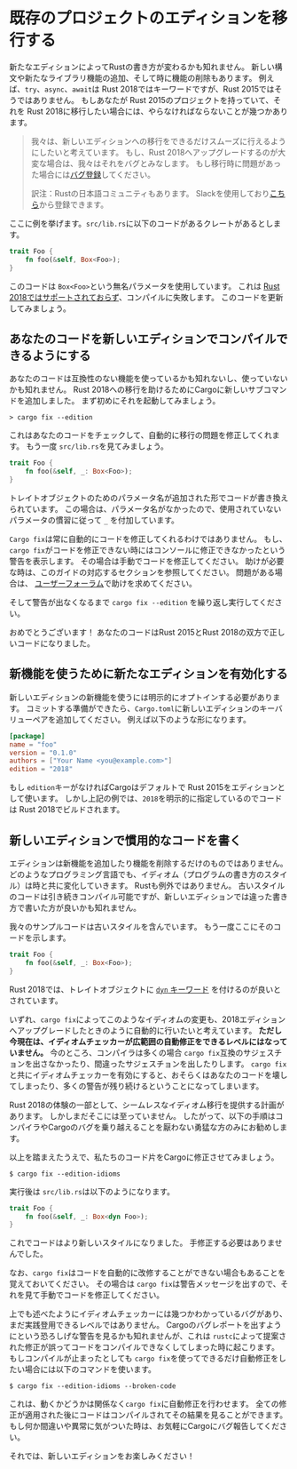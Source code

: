 <!--
# Transitioning an existing project to a new edition
-->
# 既存のプロジェクトのエディションを移行する

<!--
New editions might change the way you write Rust – they add new syntax,
language, and library features, and also remove features. For example, `try`,
`async`, and `await` are keywords in Rust 2018, but not Rust 2015. If you
have a project that's using Rust 2015, and you'd like to use Rust 2018 for it
instead, there's a few steps that you need to take.
-->

新たなエディションによってRustの書き方が変わるかも知れません。
新しい構文や新たなライブラリ機能の追加、そして時に機能の削除もあります。
例えば、`try`、`async`、`await`は Rust 2018ではキーワードですが、Rust 2015ではそうではありません。
もしあなたが Rust 2015のプロジェクトを持っていて、それを Rust 2018に移行したい場合には、やらなければならないことが幾つかあります。

<!--
> It's our intention that the migration to new editions is as smooth an
> experience as possible. If it's difficult for you to upgrade to Rust 2018,
> we consider that a bug. If you run into problems with this process, please
> [file a bug](https://github.com/rust-lang/rust/issues/new). Thank you!
-->

> 我々は、新しいエディションへの移行をできるだけスムーズに行えるようにしたいと考えています。
> もし、Rust 2018へアップグレードするのが大変な場合は、我々はそれをバグとみなします。
> もし移行時に問題があった場合には[バグ登録](https://github.com/rust-lang/rust/issues/new)してください。
>
> 訳注：Rustの日本語コミュニティもあります。
> Slackを使用しており[こちら](https://rust-jp.herokuapp.com/)から登録できます。

<!--
Here's an example. Imagine we have a crate that has this code in
`src/lib.rs`:
-->

ここに例を挙げます。`src/lib.rs`に以下のコードがあるクレートがあるとします。

```rust
trait Foo {
    fn foo(&self, Box<Foo>);
}
```

<!--
This code uses an anonymous parameter, that `Box<Foo>`. This is [not
supported in Rust 2018](../rust-2018/trait-system/no-anon-params.md), and
so this would fail to compile. Let's get this code up to date!
-->

このコードは `Box<Foo>`という無名パラメータを使用しています。
これは [Rust 2018ではサポートされておらず](../rust-2018/trait-system/no-anon-params.md)、コンパイルに失敗します。
このコードを更新してみましょう。

<!--
## Updating your code to be compatible with the new edition
-->

## あなたのコードを新しいエディションでコンパイルできるようにする

<!--
Your code may or may not use features that are incompatible with the new
edition. In order to help transition to Rust 2018, we've included a new
subcommand with Cargo. To start, let's run it:
-->

あなたのコードは互換性のない機能を使っているかも知れないし、使っていないかも知れません。
Rust 2018への移行を助けるためにCargoに新しいサブコマンドを追加しました。
まず初めにそれを起動してみましょう。

```console
> cargo fix --edition
```

<!--
This will check your code, and automatically fix any issues that it can.
Let's look at `src/lib.rs` again:
-->

これはあなたのコードをチェックして、自動的に移行の問題を修正してくれます。
もう一度 `src/lib.rs`を見てみましょう。

```rust
trait Foo {
    fn foo(&self, _: Box<Foo>);
}
```

<!--
It's re-written our code to introduce a parameter name for that trait object.
In this case, since it had no name, `cargo fix` will replace it with `_`,
which is conventional for unused variables.
-->

トレイトオブジェクトのためのパラメータ名が追加された形でコードが書き換えられています。
この場合は、パラメータ名がなかったので、使用されていないパラメータの慣習に従って `_` を付加しています。

<!--
`cargo fix` can't always fix your code automatically.
If `cargo fix` can't fix something, it will print the warning that it cannot fix
to the console. If you see one of these warnings, you'll have to update your code
manually. See the corresponding section of this guide for help, and if you have
problems, please seek help at the [user's forums](https://users.rust-lang.org/).
-->

`Cargo fix`は常に自動的にコードを修正してくれるわけではありません。
もし、`cargo fix`がコードを修正できない時にはコンソールに修正できなかったという警告を表示します。
その場合は手動でコードを修正してください。
助けが必要な時は、このガイドの対応するセクションを参照してください。
問題がある場合は、 [ユーザーフォーラム](https://users.rust-lang.org/)で助けを求めてください。

<!--
Keep running `cargo fix --edition` until you have no more warnings.
-->

そして警告が出なくなるまで `cargo fix --edition` を繰り返し実行してください。

<!--
Congrats! Your code is now valid in both Rust 2015 and Rust 2018!
-->

おめでとうございます！ あなたのコードはRust 2015とRust 2018の双方で正しいコードになりました。

<!--
## Enabling the new edition to use new features
-->

## 新機能を使うために新たなエディションを有効化する

<!--
In order to use some new features, you must explicitly opt in to the new
edition. Once you're ready to commit, change your `Cargo.toml` to add the new
`edition` key/value pair. For example:
-->

新しいエディションの新機能を使うには明示的にオプトインする必要があります。
コミットする準備ができたら、`Cargo.toml`に新しいエディションのキーバリューペアを追加してください。
例えば以下のような形になります。


```toml
[package]
name = "foo"
version = "0.1.0"
authors = ["Your Name <you@example.com>"]
edition = "2018"
```

<!--
If there's no `edition` key, Cargo will default to Rust 2015. But in this case,
we've chosen `2018`, and so our code is compiling with Rust 2018!
-->

もし `edition`キーがなければCargoはデフォルトで Rust 2015をエディションとして使います。
しかし上記の例では、`2018`を明示的に指定しているのでコードは Rust 2018でビルドされます。

<!--
## Writing idiomatic code in a new edition
-->

## 新しいエディションで慣用的なコードを書く

<!--
Editions are not only about new features and removing old ones. In any programming
language, idioms change over time, and Rust is no exception. While old code
will continue to compile, it might be written with different idioms today.
-->

エディションは新機能を追加したり機能を削除するだけのものではありません。
どのようなプログラミング言語でも、イディオム（プログラムの書き方のスタイル）は時と共に変化していきます。
Rustも例外ではありません。
古いスタイルのコードは引き続きコンパイル可能ですが、新しいエディションでは違った書き方で書いた方が良いかも知れません。

<!--
Our sample code contains an outdated idiom. Here it is again:
-->

我々のサンプルコードは古いスタイルを含んでいます。
もう一度ここにそのコードを示します。

```rust
trait Foo {
    fn foo(&self, _: Box<Foo>);
}
```

<!--
In Rust 2018, it's considered idiomatic to use the [`dyn`
keyword](../rust-2018/trait-system/dyn-trait-for-trait-objects.md) for
trait objects.
-->

Rust 2018では、トレイトオブジェクトに [`dyn` キーワード](../rust-2018/trait-system/dyn-trait-for-trait-objects.md) を付けるのが良いとされています。

<!--
Eventually, we want `cargo fix` to fix all these idioms automatically in the same
manner we did for upgrading to the 2018 edition. **Currently,
though, the *"idiom lints"* are not ready for widespread automatic fixing.** The
compiler isn't making `cargo fix`-compatible suggestions in many cases right
now, and it is making incorrect suggestions in others. Enabling the idiom lints,
even with `cargo fix`, is likely to leave your crate either broken or with many
warnings still remaining.
-->

いずれ、`cargo fix`によってこのようなイディオムの変更も、2018エディションへアップグレードしたときのように自動的に行いたいと考えています。
**ただし今現在は、イディオムチェッカーが広範囲の自動修正をできるレベルにはなっていません。**
今のところ、コンパイラは多くの場合 `cargo fix`互換のサジェスチョンを出さなかったり、間違ったサジェスチョンを出したりします。
 `cargo fix`と共にイディオムチェッカーを有効にすると、おそらくはあなたのコードを壊してしまったり、多くの警告が残り続けるということになってしまいます。

<!--
We have plans to make these idiom migrations a seamless part of the Rust 2018
experience, but we're not there yet. As a result the following instructions are
recommended only for the intrepid who are willing to work through a few
compiler/Cargo bugs!
-->

Rust 2018の体験の一部として、シームレスなイディオム移行を提供する計画があります。
しかしまだそこには至っていません。
したがって、以下の手順はコンパイラやCargoのバグを乗り越えることを厭わない勇猛な方のみにお勧めします。


<!--
With that out of the way, we can instruct Cargo to fix our code snippet with:
-->

以上を踏まえたうえで、私たちのコード片をCargoに修正させてみましょう。

```console
$ cargo fix --edition-idioms
```

<!--
Afterwards, `src/lib.rs` looks like this:
-->

実行後は `src/lib.rs`は以下のようになります。


```rust
trait Foo {
    fn foo(&self, _: Box<dyn Foo>);
}
```

<!--
We're now more idiomatic, and we didn't have to fix our code manually!
-->

これでコードはより新しいスタイルになりました。
手修正する必要はありませんでした。

<!--
Note that `cargo fix` may still not be able to automatically update our code.
If `cargo fix` can't fix something, it will print a warning to the console, and
you'll have to fix it manually.
-->

なお、`cargo fix`はコードを自動的に改修することができない場合もあることを覚えておいてください。
その場合は `cargo fix`は警告メッセージを出すので、それを見て手動でコードを修正してください。

<!--
As mentioned before, there are known bugs around the idiom lints which
means they're not all ready for prime time yet. You may get a scary-looking
warning to report a bug to Cargo, which happens whenever a fix proposed by
`rustc` actually caused code to stop compiling by accident. If you'd like `cargo
fix` to make as much progress as possible, even if it causes code to stop
compiling, you can execute:
-->

上でも述べたようにイディオムチェッカーには幾つかわかっているバグがあり、まだ実践登用できるレベルではありません。
Cargoのバグレポートを出すようにという恐ろしげな警告を見るかも知れませんが、これは `rustc`によって提案された修正が誤ってコードをコンパイルできなくしてしまった時に起こります。
もしコンパイルが止まったとしても `cargo fix`を使ってできるだけ自動修正をしたい場合には以下のコマンドを使います。

```console
$ cargo fix --edition-idioms --broken-code
```

<!--
This will instruct `cargo fix` to apply automatic suggestions regardless of
whether they work or not. Like usual, you'll see the compilation result after
all fixes are applied. If you notice anything wrong or unusual, please feel free
to report an issue to Cargo and we'll help prioritize and fix it.
-->

これは、動くかどうかは関係なく`cargo fix`に自動修正を行わせます。
全ての修正が適用された後にコードはコンパイルされてその結果を見ることができます。
もし何か間違いや異常に気がついた時は、お気軽にCargoにバグ報告してください。

<!--
Enjoy the new edition!
-->

それでは、新しいエディションをお楽しみください！
